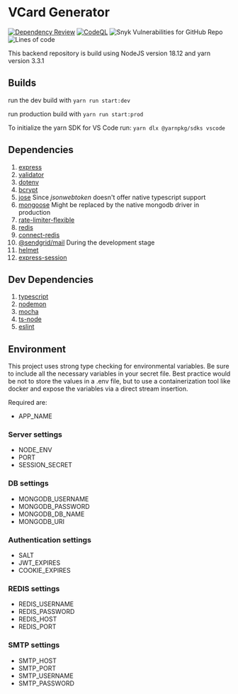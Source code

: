 # VCard Generator

[![Dependency Review](https://github.com/itauditresources/vcard-generator-backend/actions/workflows/dependency-review.yml/badge.svg)](https://github.com/itauditresources/vcard-generator-backend/actions/workflows/dependency-review.yml)
[![CodeQL](https://github.com/itauditresources/vcard-generator-backend/actions/workflows/github-code-scanning/codeql/badge.svg)](https://github.com/itauditresources/vcard-generator-backend/actions/workflows/github-code-scanning/codeql)
![Snyk Vulnerabilities for GitHub Repo](https://img.shields.io/snyk/vulnerabilities/github/itauditresources/vcard-generator-backend)
![Lines of code](https://img.shields.io/tokei/lines/github/itauditresources/vcard-generator)

This backend repository is build using NodeJS version 18.12 and yarn version 3.3.1

## Builds

run the dev build with `yarn run start:dev`

run production build with `yarn run start:prod`

To initialize the yarn SDK for VS Code run: `yarn dlx @yarnpkg/sdks vscode`

## Dependencies

1. [express](https://www.npmjs.com/package/express)
2. [validator](https://www.npmjs.com/package/validator)
3. [dotenv](https://www.nmpjs.com/package/dotenv)
4. [bcrypt](https://www.nmpjs.com/package/bcrypt)
5. [jose](https://www.nmpjs.com/package/jose) Since _jsonwebtoken_ doesn't offer native typescript support
6. [mongoose](https://www.nmpjs.com/package/mongoose) Might be replaced by the native mongodb driver in production
7. [rate-limiter-flexible](https://www.nmpjs.com/package/rate-limiter-flexible)
8. [redis](https://www.nmpjs.com/package/redis)
9. [connect-redis](https://www.nmpjs.com/package/connect-redis)
10. [@sendgrid/mail](https://www.nmpjs.com/package/sendgrid/mail) During the development stage
11. [helmet](https://www.nmpjs.com/package/helmet)
12. [express-session](https://www.nmpjs.com/package/express-session)

## Dev Dependencies

1. [typescript](https://www.npmjs.com/package/typescript)
2. [nodemon](https://www.npmjs.com/package/nodemon)
3. [mocha](https://www.nmpjs.com/package/mocha)
4. [ts-node](https://www.nmpjs.com/package/ts-node)
5. [eslint](https://www.nmpjs.com/package/eslint)

## Environment

This project uses strong type checking for environmental variables. Be sure to include all the necessary
variables in your secret file. Best practice would be not to store the values in a .env file,
but to use a containerization tool like docker and expose the variables via a direct stream insertion.

Required are:

- APP_NAME

### Server settings

- NODE_ENV
- PORT
- SESSION_SECRET

### DB settings

- MONGODB_USERNAME
- MONGODB_PASSWORD
- MONGODB_DB_NAME
- MONGODB_URI

### Authentication settings

- SALT
- JWT_EXPIRES
- COOKIE_EXPIRES

### REDIS settings

- REDIS_USERNAME
- REDIS_PASSWORD
- REDIS_HOST
- REDIS_PORT

### SMTP settings

- SMTP_HOST
- SMTP_PORT
- SMTP_USERNAME
- SMTP_PASSWORD

